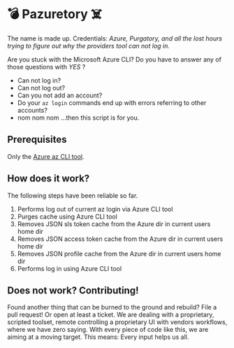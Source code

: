 # 💣 Pazuretory ☠️

The name is made up. Credentials: _Azure, Purgatory, and all the lost hours trying to figure out 
why the providers tool can not log in._

Are you stuck with the Microsoft Azure CLI? Do you have to answer any of those questions with _YES_ ?
 * Can not log in?
 * Can not log out? 
 * Can you not add an account?
 * Do your `az login` commands end up with errors referring to other accounts?
 * nom nom nom
…then this script is for you.

## Prerequisites

Only the [Azure az CLI tool](https://docs.microsoft.com/en-us/cli/azure/reference-index?view=azure-cli-latest).

## How does it work?

The following steps have been reliable so far.

1. Performs log out of current az login via Azure CLI tool
1. Purges cache using Azure CLI tool
1. Removes JSON sls token cache from the Azure dir in current users home dir
1. Removes JSON access token cache from the Azure dir in current users home dir
1. Removes JSON profile cache from the Azure dir in current users home dir
1. Performs log in using Azure CLI tool

## Does not work? Contributing!

Found another thing that can be burned to the ground and rebuild? File a pull request! 
Or open at least a ticket. We are dealing with a proprietary, scripted toolset, remote 
controlling a proprietary UI with vendors workflows, where we have zero saying. With 
every piece of code like this, we are aiming at a moving target. This means: Every input 
helps us all.